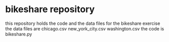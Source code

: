 # bikeshare repository
this repository holds the code and the data files for the bikeshare exercise
the data files are
chicago.csv
new_york_city.csv
washington.csv
the code is bikeshare.py